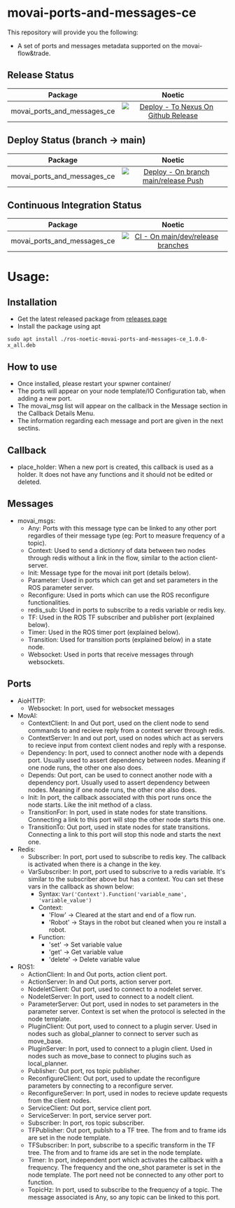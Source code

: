 # movai-ports-and-messages-ce

This repository will provide you the following:
- A set of ports and messages metadata supported on the movai-flow&trade.

## Release Status
| Package         | Noetic |
| :---:           | :---:  |
| movai_ports_and_messages_ce      | [![Deploy - To Nexus On Github Release](https://github.com/MOV-AI/movai_ports_and_messages_ce/actions/workflows/DeployOnGitRelease.yml/badge.svg)](https://github.com/MOV-AI/movai_ports_and_messages_ce/actions/workflows/DeployOnGitRelease.yml)

## Deploy Status (branch → main)
| Package         | Noetic |
| :---:           | :---:  |
| movai_ports_and_messages_ce      | [![Deploy - On branch main/release Push](https://github.com/MOV-AI/movai_ports_and_messages_ce/actions/workflows/DeployOnMergeMain.yml/badge.svg)](https://github.com/MOV-AI/movai_ports_and_messages_ce/actions/workflows/DeployOnMergeMain.yml)

## Continuous Integration Status

| Package         | Noetic |
| :---:           | :---:  |
| movai_ports_and_messages_ce  | [![CI - On main/dev/release branches](https://github.com/MOV-AI/movai_ports_and_messages_ce/actions/workflows/TestOnPR.yml/badge.svg)](https://github.com/MOV-AI/movai_ports_and_messages_ce/actions/workflows/TestOnPR.yml)


# Usage:

## Installation
- Get the latest released package from [releases page](https://github.com/MOV-AI/movai_ports_and_messages_ce/releases)
- Install the package using apt
```
sudo apt install ./ros-noetic-movai-ports-and-messages-ce_1.0.0-x_all.deb
```

## How to use
- Once installed, please restart your spwner container/
- The ports will appear on your node template/IO Configuration tab, when adding a new port.
- The movai_msg list will appear on the callback in the Message section in the Callback Details Menu.
- The information regarding each message and port are given in the next sectins.

## Callback
- place_holder: When a new port is created, this callback is used as a holder. It does not have any functions and it should not be edited or deleted.

## Messages
- movai_msgs:
  - Any: Ports with this message type can be linked to any other port regardles of their message type (eg: Port to measure frequency of a topic).
  - Context: Used to send a dictionry of data between two nodes through redis without a link in the flow, similar to the action client-server.
  - Init: Message type for the movai init port (details below).
  - Parameter: Used in ports which can get and set parameters in the ROS parameter server.
  - Reconfigure: Used in ports which can use the ROS reconfigure functionalities.
  - redis_sub: Used in ports to subscribe to a redis variable or redis key.
  - TF: Used in the ROS TF subscriber and publisher port (explained below).
  - Timer: Used in the ROS timer port (explained below).
  - Transition: Used for transition ports (explained below) in a state node.
  - Websocket: Used in ports that receive messages through websockets.

## Ports
- AioHTTP:
  - Websocket: In port, used for websocket messages
- MovAI:
  - ContextClient: In and Out port, used on the client node to send commands to and recieve reply from a context server through redis.
  - ContextServer: In and out port, used on nodes which act as servers to recieve input from context client nodes and reply with a response.
  - Dependency: In port, used to connect another node with a depends port. Usually used to assert dependency between nodes. Meaning if one node runs, the other one also does.
  - Depends: Out port, can be used to connect another node with a dependency port. Usually used to assert dependency between nodes. Meaning if one node runs, the other one also does.   
  - Init: In port, the callback associated with this port runs once the node starts. Like the init method of a class.
  - TransitionFor: In port, used in state nodes for state transitions. Connecting a link to this port will stop the other node starts this one.
  - TransitionTo:  Out port, used in state nodes for state transitions. Connecting a link to this port will stop this node and starts the next one.
- Redis:
  - Subscriber: In port, port used to subscribe to redis key. The callback is activated when there is a change in the key.
  - VarSubscriber: In port, port used to subscrive to a redis variable. It's similar to the subscriber above but has a context. You can set these vars in the callback as shown below:
    - Syntax: ```Var('Context').Function('variable_name', 'variable_value')```
    - Context:
      - 'Flow' -> Cleared at the start and end of a flow run.
      - 'Robot' -> Stays in the robot but cleaned when you re install a robot.
    - Function:
      - 'set' -> Set variable value
      - 'get' -> Get variable value
      - 'delete' -> Delete variable value
- ROS1:
  - ActionClient: In and Out ports, action client port.
  - ActionServer: In and Out ports, action server port.
  - NodeletClient: Out port, used to connect to a nodelet server.
  - NodeletServer: In port, used to connect to a nodelt client.
  - ParameterServer: Out port, used in nodes to set parameters in the parameter server. Context is set when the protocol is selected in the node template.
  - PluginClient: Out port, used to connect to a plugin server. Used in nodes such as global_planner to connect to server such as move_base.
  - PluginServer: In port, used to connect to a plugin client. Used in nodes such as move_base to connect to plugins such as local_planner. 
  - Publisher: Out port, ros topic publisher.
  - ReconfigureClient: Out port, used to update the reconfigure parameters by connecting to a reconfigure server.
  - ReconfigureServer: In port, used in nodes to recieve update requests from the client nodes.
  - ServiceClient: Out port, service client port.
  - ServiceServer: In port, service server port.
  - Subscriber: In port, ros topic subscriber.
  - TFPublisher: Out port, publsh to a TF tree. The from and to frame ids are set in the node template.
  - TFSubscriber: In port, subscribe to a specific transform in the TF tree. The from and to frame ids are set in the node template.
  - Timer: In port, independent port which activates the callback with a frequency. The frequency and the one_shot parameter is set in the node template. The port need not be connected to any other port to function.
  - TopicHz: In port, used to subscribe to the frequency of a topic. The message associated is Any, so any topic can be linked to this port.
